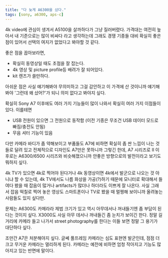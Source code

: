 ```yaml
---
title: "다 늦게 A6300을 샀다."
tags: [sony, a6300, aps-c]
---
```


4k video에 관심이 생겨서 A5100을 살까하다가 그냥 질러버렸다. 가격대는 여전히 높아서 내 기준으로는 많이 비싸다 라고 생각하는데 그래도 경쟁 기종들 대비 확실히 좋은 점이 있어서 선택의 여지가 없었다고 봐야할 것 같다.

좋은 점을 꼽아보라면,
- 확실히 동영상일 때도 초점을 잘 잡는다.
- 4k 영상 및 picture profile등 배려가 잘 되어있다.
- kit 렌즈가 쓸만하다.

아쉬운 점은 사실 얘기해봐야 무의미하고 그걸 감안하고 이 가격에 산 것이니까 얘기해봐야 '그런데 왜 샀어?'가 되니 의미 없다고 봐야지 싶다.

확실히 Sony A7 이후에도 여러 가지 기능들이 많이 나와서 확실히 여러 가지 이점들이 있다. 이를테면
- USB 전원이 있으면 그 전원으로 동작함 (이전 기종은 무조건 USB 데이터 모드로 빠짐/충전도 안됨)
- 무음 셔터 기능이 있음 

다만 카메라 바디가 좀 약해보이고 부품들도 A7에 비하면 확실히 좀 싼 느낌이 나는 것들로 달려 있고 전체적으로 디자인도 A7만은 못하니까 그렇긴 한데, A7 시리즈로 II 이후로는 A6300/6500 시리즈와 비슷해졌으니까 안좋은 방향으로의 발전이라고 보기도 뭐하지 싶다.

4k TV가 있으면 4k로 찍어야 된다거나 4k 동영상이면 4k에서 발군으로 나오는 것 아니냐 할 수 있는데, 4k TV에서도 나름 화상을 가공(?)하기 때문에 모니터로 확대해서 들여다 봤을 때 잡음이 많거나 artifacts가 많더나 하더라도 이쁘게 잘 나온다. 사실 그래서 잡음 떡칠로 찍어 놓은 영상도 스마트폰이나 TV로 봤을 때 멀쩡해 보이니까 올려놓는 사람들도 있지 싶다만.

문제는 A6300도 카메라라 제법 크기가 있고 역시 아무데서나 꺼내들기엔 좀 부담이 된다는 것이지 싶다. X3000도 사실 아무 데서나 꺼내들긴 좀 눈치가 보이긴 한다. 정말 길거리에 카메라 들고 나가서 street photography를 한다는 이들 보면 정말 그 용기가 대단하다 싶다.

조만간 A7은 처분해야지 싶다. 글쎄 풀프레임 카메라는 심도 표현엔 발군인데, 점점 더 크고 무거운 카메라는 멀리하게 된다. 카메라는 예전에 비하면 엄청 작아지고 기능도 많아지고 있는 반면에 말이다. 